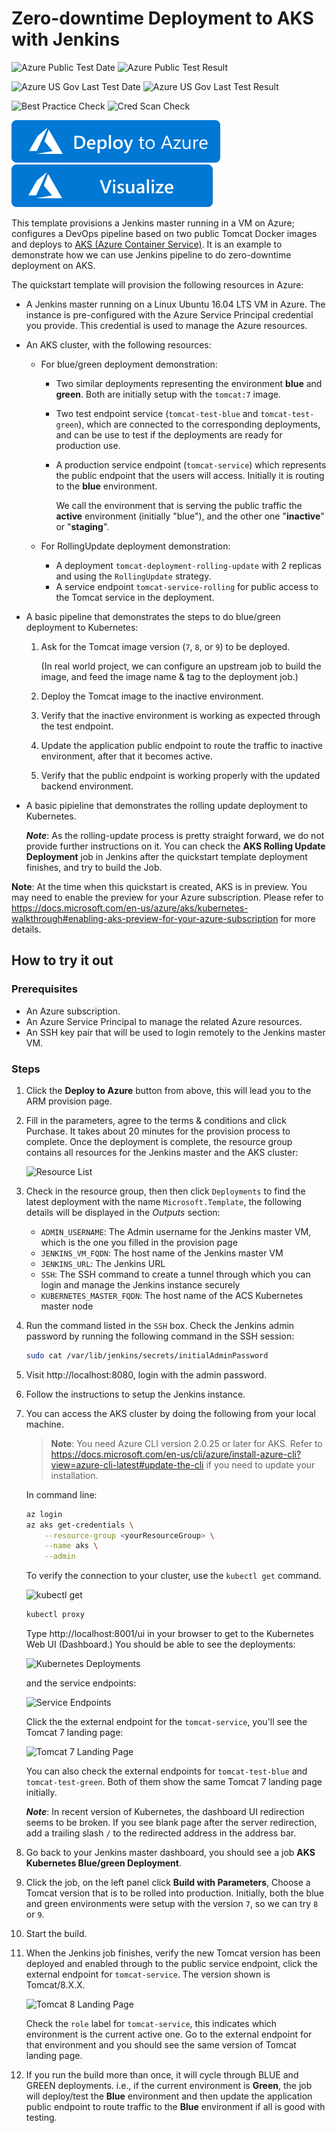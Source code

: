 # Zero-downtime Deployment to AKS with Jenkins

![Azure Public Test Date](https://azurequickstartsservice.blob.core.windows.net/badges/301-jenkins-aks-zero-downtime-deployment/PublicLastTestDate.svg)
![Azure Public Test Result](https://azurequickstartsservice.blob.core.windows.net/badges/301-jenkins-aks-zero-downtime-deployment/PublicDeployment.svg)

![Azure US Gov Last Test Date](https://azurequickstartsservice.blob.core.windows.net/badges/301-jenkins-aks-zero-downtime-deployment/FairfaxLastTestDate.svg)
![Azure US Gov Last Test Result](https://azurequickstartsservice.blob.core.windows.net/badges/301-jenkins-aks-zero-downtime-deployment/FairfaxDeployment.svg)

![Best Practice Check](https://azurequickstartsservice.blob.core.windows.net/badges/301-jenkins-aks-zero-downtime-deployment/BestPracticeResult.svg)
![Cred Scan Check](https://azurequickstartsservice.blob.core.windows.net/badges/301-jenkins-aks-zero-downtime-deployment/CredScanResult.svg)

[![Deploy To Azure](https://raw.githubusercontent.com/Azure/azure-quickstart-templates/master/1-CONTRIBUTION-GUIDE/images/deploytoazure.svg?sanitize=true)]("https://portal.azure.com/#create/Microsoft.Template/uri/https%3A%2F%2Fraw.githubusercontent.com%2FAzure%2Fazure-quickstart-templates%2Fmaster%2F301-jenkins-aks-zero-downtime-deployment%2Fazuredeploy.json")
[![Visualize](https://raw.githubusercontent.com/Azure/azure-quickstart-templates/master/1-CONTRIBUTION-GUIDE/images/visualizebutton.svg?sanitize=true)]("http://armviz.io/#/?load=https%3A%2F%2Fraw.githubusercontent.com%2FAzure%2Fazure-quickstart-templates%2Fmaster%2F301-jenkins-aks-zero-downtime-deployment%2Fazuredeploy.json")

This template provisions a Jenkins master running in a VM on Azure; configures a
DevOps pipeline based on two public Tomcat Docker images and deploys to
[AKS (Azure Container Service)](https://azure.microsoft.com/en-us/services/container-service/).
It is an example to demonstrate how we can use Jenkins pipeline to do
zero-downtime deployment on AKS.

The quickstart template will provision the following resources in Azure:

- A Jenkins master running on a Linux Ubuntu 16.04 LTS VM in Azure. The instance
  is pre-configured with the Azure Service Principal credential you provide.
  This credential is used to manage the Azure resources.
- An AKS cluster, with the following resources:

  - For blue/green deployment demonstration:

    - Two similar deployments representing the environment **blue** and
      **green**. Both are initially setup with the `tomcat:7` image.
    - Two test endpoint service (`tomcat-test-blue` and `tomcat-test-green`),
      which are connected to the corresponding deployments, and can be use to
      test if the deployments are ready for production use.
    - A production service endpoint (`tomcat-service`) which represents the
      public endpoint that the users will access. Initially it is routing to the
      **blue** environment.

      We call the environment that is serving the public traffic the **active**
      environment (initially "blue"), and the other one "**inactive**" or
      "**staging**".

  - For RollingUpdate deployment demonstration:
    - A deployment `tomcat-deployment-rolling-update` with 2 replicas and using
      the `RollingUpdate` strategy.
    - A service endpoint `tomcat-service-rolling` for public access to the
      Tomcat service in the deployment.

- A basic pipeline that demonstrates the steps to do blue/green deployment to
  Kubernetes:

  1.  Ask for the Tomcat image version (`7`, `8`, or `9`) to be deployed.

      (In real world project, we can configure an upstream job to build the
      image, and feed the image name & tag to the deployment job.)

  1.  Deploy the Tomcat image to the inactive environment.
  1.  Verify that the inactive environment is working as expected through the
      test endpoint.
  1.  Update the application public endpoint to route the traffic to inactive
      environment, after that it becomes active.
  1.  Verify that the public endpoint is working properly with the updated
      backend environment.

- A basic pipieline that demonstrates the rolling update deployment to
  Kubernetes.

  **_Note_**: As the rolling-update process is pretty straight forward, we do
  not provide further instructions on it. You can check the **AKS Rolling Update
  Deployment** job in Jenkins after the quickstart template deployment finishes,
  and try to build the Job.

**Note**: At the time when this quickstart is created, AKS is in preview. You
may need to enable the preview for your Azure subscription. Please refer to
https://docs.microsoft.com/en-us/azure/aks/kubernetes-walkthrough#enabling-aks-preview-for-your-azure-subscription
for more details.

## How to try it out

### Prerequisites

- An Azure subscription.
- An Azure Service Principal to manage the related Azure resources.
- An SSH key pair that will be used to login remotely to the Jenkins master VM.

### Steps

1. Click the **Deploy to Azure** button from above, this will lead you to the
   ARM provision page.
1. Fill in the parameters, agree to the terms & conditions and click Purchase.
   It takes about 20 minutes for the provision process to complete. Once the
   deployment is complete, the resource group contains all resources for the
   Jenkins master and the AKS cluster:

   ![Resource List](images/resource-list.png)

1. Check in the resource group, then then click `Deployments` to find the latest
   deployment with the name `Microsoft.Template`, the following details will be
   displayed in the _Outputs_ section:
   - `ADMIN_USERNAME`: The Admin username for the Jenkins master VM, which is
     the one you filled in the provision page
   - `JENKINS_VM_FQDN`: The host name of the Jenkins master VM
   - `JENKINS_URL`: The Jenkins URL
   - `SSH`: The SSH command to create a tunnel through which you can login and
     manage the Jenkins instance securely
   - `KUBERNETES_MASTER_FQDN`: The host name of the ACS Kubernetes master node
1. Run the command listed in the `SSH` box. Check the Jenkins admin password by
   running the following command in the SSH session:

   ```sh
   sudo cat /var/lib/jenkins/secrets/initialAdminPassword
   ```

1. Visit http://localhost:8080, login with the admin password.
1. Follow the instructions to setup the Jenkins instance.
1. You can access the AKS cluster by doing the following from your local
   machine.

   > **Note**: You need Azure CLI version 2.0.25 or later for AKS. Refer to
   > https://docs.microsoft.com/en-us/cli/azure/install-azure-cli?view=azure-cli-latest#update-the-cli
   > if you need to update your installation.

   In command line:

   ```sh
   az login
   az aks get-credentials \
       --resource-group <yourResourceGroup> \
       --name aks \
       --admin
   ```

   To verify the connection to your cluster, use the `kubectl get` command.

   ![kubectl get](images/kubectl-get.png)

   ```sh
   kubectl proxy
   ```

   Type http://localhost:8001/ui in your browser to get to the Kubernetes Web UI
   (Dashboard.) You should be able to see the deployments:

   ![Kubernetes Deployments](images/kubernetes-deployments.png)

   and the service endpoints:

   ![Service Endpoints](images/k8s-tomcat-service.png)

   Click the the external endpoint for the `tomcat-service`, you'll see the
   Tomcat 7 landing page:

   ![Tomcat 7 Landing Page](images/tomcat-7.png)

   You can also check the external endpoints for `tomcat-test-blue` and
   `tomcat-test-green`. Both of them show the same Tomcat 7 landing page
   initially.

   **_Note_**: In recent version of Kubernetes, the dashboard UI redirection
   seems to be broken. If you see blank page after the server redirection, add a
   trailing slash `/` to the redirected address in the address bar.

1. Go back to your Jenkins master dashboard, you should see a job **AKS
   Kubernetes Blue/green Deployment**.
1. Click the job, on the left panel click **Build with Parameters**, Choose a
   Tomcat version that is to be rolled into production. Initially, both the blue
   and green environments were setup with the version `7`, so we can try `8` or
   `9`.
1. Start the build.
1. When the Jenkins job finishes, verify the new Tomcat version has been
   deployed and enabled through to the public service endpoint, click the
   external endpoint for `tomcat-service`. The version shown is Tomcat/8.X.X.

   ![Tomcat 8 Landing Page](images/tomcat-8.png)

   Check the `role` label for `tomcat-service`, this indicates which environment
   is the current active one. Go to the external endpoint for that environment
   and you should see the same version of Tomcat landing page.

1. If you run the build more than once, it will cycle through BLUE and GREEN
   deployments. i.e., if the current environment is **Green**, the job will
   deploy/test the **Blue** environment and then update the application public
   endpoint to route traffic to the **Blue** environment if all is good with
   testing.

